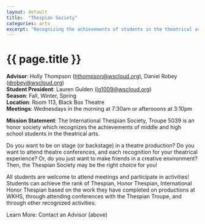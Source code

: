 ```yaml
---
layout: default
title:  "Thespian Society"
categories: arts
excerpt: "Recognizing the achievements of students in the theatrical arts."
---
```


# {{ page.title }}

**Advisor**: Holly Thompson (<hthompson@wscloud.org>), Daniel Robey (<drobey@wscloud.org>)
<br/>**Student President**: Lauren Gulden (<lg1009@wscloud.org>)
<br/>**Season**: Fall, Winter, Spring
<br/>**Location**: Room 113, Black Box Theatre
<br/>**Meetings**: Wednesdays in the morning at 7:30am or afternoons at 3:10pm

**Mission Statement**: The International Thespian Society, Troupe 5039 is an honor society which recognizes the achievements of middle and high school students in the theatrical arts.  

<!-- <img src="{{ site.baseurl }}/images/clubs/{{ page.title }}.jpg" alt="{{ page.title }} group photo"/> -->

Do you want to be on stage (or backstage) in a theatre production? Do you want to attend theatre conferences, and each recognition for your theatrical experience? Or, do you just want to make friends in a creative environment? Then, the Thespian Society may be the right choice for you!

All students are welcome to attend meetings and participate in activities! Students can achieve the rank of Thespian, Honor Thespian, International Honor Thespian based on the work they have completed on productions at WKHS, through attending conferences with the Thespian Troupe, and through other recognized activities.

Learn More: Contact an Advisor (above)
